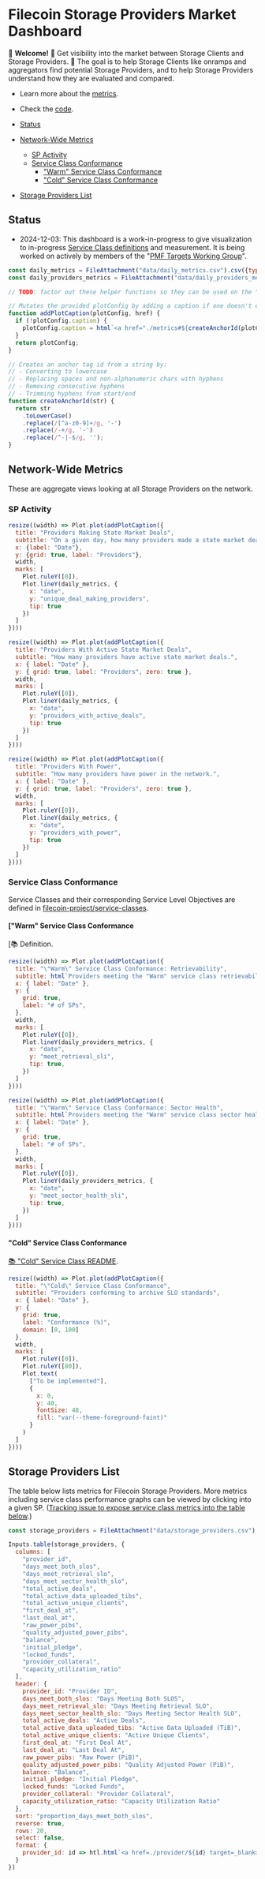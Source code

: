 # Filecoin Storage Providers Market Dashboard <!-- omit from toc -->

👋 **Welcome!** 🔎 Get visibility into the market between Storage Clients and Storage Providers.  🎯 The goal is to help Storage Clients like onramps and aggregators find potential Storage Providers, and to help Storage Providers understand how they are evaluated and compared.

- Learn more about the [metrics](metrics).
- Check the [code](https://github.com/filecoin-project/filecoin-storage-providers-market).

- [Status](#status)
- [Network-Wide Metrics](#network-wide-metrics)
  - [SP Activity](#sp-activity)
  - [Service Class Conformance](#service-class-conformance)
    - ["Warm" Service Class Conformance](#warm-service-class-conformance)
    - ["Cold" Service Class Conformance](#cold-service-class-conformance)
- [Storage Providers List](#storage-providers-list)


## Status

* 2024-12-03: This dashboard is a work-in-progress to give visualization to in-progress [Service Class definitions](https://github.com/filecoin-project/service-classes) and measurement.  It is being worked on actively by members of the "[PMF Targets Working Group](https://protocollabs.notion.site/Filecoin-PMF-Targets-Working-Group-111837df73d480b6a3a9e5bfd73063de?pvs=4)".

```js
const daily_metrics = FileAttachment("data/daily_metrics.csv").csv({typed: true});
const daily_providers_metrics = FileAttachment("data/daily_providers_metrics.csv").csv({typed: true});

// TODO: factor out these helper functions so they can be used on the "provider detail pages" as well.

// Mutates the provided plotConfig by adding a caption if one doesn't exist
function addPlotCaption(plotConfig, href) {
  if (!plotConfig.caption) {
    plotConfig.caption = html`<a href="./metrics#${createAnchorId(plotConfig.title)}">❓ Learn More</a>`;
  }
  return plotConfig;
}

// Creates an anchor tag id from a string by:
// - Converting to lowercase
// - Replacing spaces and non-alphanumeric chars with hyphens
// - Removing consecutive hyphens
// - Trimming hyphens from start/end
function createAnchorId(str) {
  return str
    .toLowerCase()
    .replace(/[^a-z0-9]+/g, '-')
    .replace(/-+/g, '-')
    .replace(/^-|-$/g, '');
}
```

## Network-Wide Metrics

These are aggregate views looking at all Storage Providers on the network.

### SP Activity

<div class="grid grid-cols-3">

  <div class="card">

  ```js
  resize((width) => Plot.plot(addPlotCaption({
    title: "Providers Making State Market Deals",
    subtitle: "On a given day, how many providers made a state market deal.",
    x: {label: "Date"},
    y: {grid: true, label: "Providers"},
    width,
    marks: [
      Plot.ruleY([0]),
      Plot.lineY(daily_metrics, {
        x: "date",
        y: "unique_deal_making_providers",
        tip: true
      })
    ]
  })))
  ```

  </div>

  <div class="card">

  ```js
  resize((width) => Plot.plot(addPlotCaption({
    title: "Providers With Active State Market Deals",
    subtitle: "How many providers have active state market deals.",
    x: { label: "Date" },
    y: { grid: true, label: "Providers", zero: true },
    width,
    marks: [
      Plot.ruleY([0]),
      Plot.lineY(daily_metrics, {
        x: "date",
        y: "providers_with_active_deals",
        tip: true
      })
    ]
  })))
  ```

  </div>

  <div class="card">

  ```js
  resize((width) => Plot.plot(addPlotCaption({
    title: "Providers With Power",
    subtitle: "How many providers have power in the network.",
    x: { label: "Date" },
    y: { grid: true, label: "Providers", zero: true },
    width,
    marks: [
      Plot.ruleY([0]),
      Plot.lineY(daily_metrics, {
        x: "date",
        y: "providers_with_power",
        tip: true
      })
    ]
  })))
  ```

  </div>

</div>


### Service Class Conformance

Service Classes and their corresponding Service Level Objectives are defined in [filecoin-project/service-classes](https://github.com/filecoin-project/service-classes).

#### ["Warm" Service Class Conformance

[📚 Definition.

<div class="grid grid-cols-2">

  <div class="card">

  ```js
  resize((width) => Plot.plot(addPlotCaption({
    title: "\"Warm\" Service Class Conformance: Retrievability",
    subtitle: html`Providers meeting the "Warm" service class retrievability SLO`,
    x: { label: "Date" },
    y: {
      grid: true,
      label: "# of SPs",
    },
    width,
    marks: [
      Plot.ruleY([0]),
      Plot.lineY(daily_providers_metrics, {
        x: "date",
        y: "meet_retrieval_sli",
        tip: true,
      })
    ]
  })))
  ```

  </div>

  <div class="card">

  ```js
  resize((width) => Plot.plot(addPlotCaption({
    title: "\"Warm\" Service Class Conformance: Sector Health",
    subtitle: html`Providers meeting the "Warm" service class sector health SLO`,
    x: { label: "Date" },
    y: {
      grid: true,
      label: "# of SPs",
    },
    width,
    marks: [
      Plot.ruleY([0]),
      Plot.lineY(daily_providers_metrics, {
        x: "date",
        y: "meet_sector_health_sli",
        tip: true,
      })
    ]
  })))
  ```

  </div>
</div>

#### "Cold" Service Class Conformance

[📚 "Cold" Service Class README](https://github.com/filecoin-project/service-classes/blob/main/service-classes/cold.md).


<div class="card">

```js
resize((width) => Plot.plot(addPlotCaption({
  title: "\"Cold\" Service Class Conformance",
  subtitle: "Providers conforming to archive SLO standards",
  x: { label: "Date" },
  y: {
    grid: true,
    label: "Conformance (%)",
    domain: [0, 100]
  },
  width,
  marks: [
    Plot.ruleY([0]),
    Plot.ruleY([80]),
    Plot.text(
      ["To be implemented"],
      {
        x: 0,
        y: 40,
        fontSize: 48,
        fill: "var(--theme-foreground-faint)"
      }
    )
  ]
})))
```

</div>

## Storage Providers List

The table below lists metrics for Filecoin Storage Providers.  More metrics including service class performance graphs can be viewed by clicking into a given SP.  ([Tracking issue to expose service class metrics into the table below](https://github.com/filecoin-project/filecoin-storage-providers-market/issues/9).)

```js
const storage_providers = FileAttachment("data/storage_providers.csv").csv({typed: true});
```

<div id="storage-providers-table">

```js
Inputs.table(storage_providers, {
  columns: [
    "provider_id",
    "days_meet_both_slos",
    "days_meet_retrieval_slo",
    "days_meet_sector_health_slo",
    "total_active_deals",
    "total_active_data_uploaded_tibs",
    "total_active_unique_clients",
    "first_deal_at",
    "last_deal_at",
    "raw_power_pibs",
    "quality_adjusted_power_pibs",
    "balance",
    "initial_pledge",
    "locked_funds",
    "provider_collateral",
    "capacity_utilization_ratio"
  ],
  header: {
    provider_id: "Provider ID",
    days_meet_both_slos: "Days Meeting Both SLOS",
    days_meet_retrieval_slo: "Days Meeting Retrieval SLO",
    days_meet_sector_health_slo: "Days Meeting Sector Health SLO",
    total_active_deals: "Active Deals",
    total_active_data_uploaded_tibs: "Active Data Uploaded (TiB)",
    total_active_unique_clients: "Active Unique Clients",
    first_deal_at: "First Deal At",
    last_deal_at: "Last Deal At",
    raw_power_pibs: "Raw Power (PiB)",
    quality_adjusted_power_pibs: "Quality Adjusted Power (PiB)",
    balance: "Balance",
    initial_pledge: "Initial Pledge",
    locked_funds: "Locked Funds",
    provider_collateral: "Provider Collateral",
    capacity_utilization_ratio: "Capacity Utilization Ratio"
  },
  sort: "proportion_days_meet_both_slos",
  reverse: true,
  rows: 20,
  select: false,
  format: {
    provider_id: id => htl.html`<a href=./provider/${id} target=_blank>${id}</a>`
  }
})
```
</div>